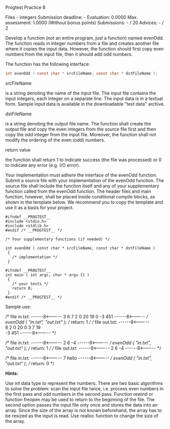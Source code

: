 Progtest Practice 8

Files - integers
Submission deadline: -
Evaluation:	0.0000
Max. assessment: 1.0000 (Without bonus points)
Submissions: - / 20
Advices: - / 2

Develop a function (not an entire program, just a function) named evenOdd. The function reads in integer numbers from a file and creates another file where it copies the input data. However, the function should first copy even numbers from the input file, then it should add odd numbers.

The function has the following interface:

```c
int evenOdd ( const char * srcFileName, const char * dstFileName );
```

srcFileName

is a string denoting the name of the input file. The input file contains the input integers, each integer on a separate line. The input data is in a textual form. Sample input data is available in the downloadable "test data" archive.

dstFileName

is a string denoting the output file name. The function shall create the output file and copy the even integers from the source file first and then copy the odd integer from the input file. Moreover, the function shall not modify the ordering of the even (odd) numbers.

return value

the function shall return 1 to indicate success (the file was processed) or 0 to indicate any error (e.g. I/O error).

Your implementation must adhere the interface of the evenOdd function. Submit a source file with your implementation of the evenOdd function. The source file shall include the function itself and any of your supplementary function called from the evenOdd function. The header files and main function, however, shall be placed inside conditional compile blocks, as shown in the template below. We recommend you to copy the template and use it as a basis for your project.

```
#ifndef __PROGTEST__
#include <stdio.h>
#include <stdlib.h>
#endif /* __PROGTEST__ */

/* Your supplementary functions (if needed) */

int evenOdd ( const char * srcFileName, const char * dstFileName )
 { 
   /* implementation */
 }
  
#ifndef __PROGTEST__
int main ( int argc, char * argv [] )
 {
   /* your tests */
   return 0;
 }
#endif /* __PROGTEST__ */
```

Sample use:

/* file in.txt:
------8<-----
3
6
7
2
0
20
19
0 
-3
451
------8<-----
*/
evenOdd ( "in.txt", "out.txt" ); /* return: 1 */
/* file out.txt:
------8<-----   
6
2 
0
20
0
3
7
19   
-3
451
------8<-----
*/
  
/* file in.txt:
------8<-----
2
6
-4
------8<-----
*/
evenOdd ( "in.txt", "out.txt" ); /* return: 1 */
/* file out.txt:
------8<-----
2
6
-4
------8<-----
*/
  
/* file in.txt:
------8<-----
7
hello
------8<-----
*/
evenOdd ( "in.txt", "out.txt" ); /* return: 0 */

**Hints:**

Use int data type to represent the numbers.
There are two basic algorithms to solve the problem:
scan the input file twice, i.e. process even numbers in the first pass and odd numbers in the second pass. Function rewind or function freopen may be used to return to the beginning of the file.
The second option passes the input file only once and stores the data into an array. Since the size of the array is not known beforehand, the array has to be resized as the input is read. Use realloc function to change the size of the array.
